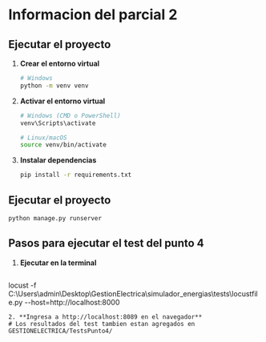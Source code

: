 # Informacion del parcial 2

## Ejecutar el proyecto

1. **Crear el entorno virtual**
   ```bash
   # Windows
   python -m venv venv
   ```
2. **Activar el entorno virtual**
   ```bash
   # Windows (CMD o PowerShell)
   venv\Scripts\activate

   # Linux/macOS
   source venv/bin/activate
   ```
3. **Instalar dependencias**
   ```bash
   pip install -r requirements.txt
   ```
## Ejecutar el proyecto  
```bash
python manage.py runserver
```

## Pasos para ejecutar el test del punto 4 

1. **Ejecutar en la terminal**
   ```bash
  locust -f C:\Users\admin\Desktop\GestionElectrica\simulador_energias\tests\locustfile.py --host=http://localhost:8000
   ```
2. **Ingresa a http://localhost:8089 en el navegador**
# Los resultados del test tambien estan agregados en GESTIONELECTRICA/TestsPunto4/
